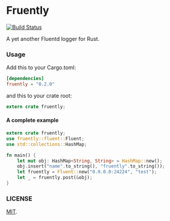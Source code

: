 Fruently
===

[![Build Status](https://travis-ci.org/cosmo0920/fruently.svg?branch=master)](https://travis-ci.org/cosmo0920/fruently)

A yet another Fluentd logger for Rust.

### Usage

Add this to your Cargo.toml:

```toml
[dependencies]
fruently = "0.2.0"
```

and this to your crate root:

```rust
extern crate fruently;
```

#### A complete example

```rust
extern crate fruently;
use fruently::fluent::Fluent;
use std::collections::HashMap;

fn main() {
    let mut obj: HashMap<String, String> = HashMap::new();
    obj.insert("name".to_string(), "fruently".to_string());
    let fruently = Fluent::new("0.0.0.0:24224", "test");
    let _ = fruently.post(&obj);
}
```

### LICENSE

[MIT](LICENSE).

